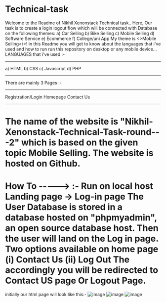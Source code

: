 # Technical-task
Welcome to the Readme of Nikhil Xenonstack Technical task.. Here, Our task is to create a login logout flow which will be connected with Database on the following themes: a) Car Selling b) Bike Selling c) Mobile Selling d) Software Service e) Ecommerce f) College/uni App
My theme is <>Mobile Selling</>!
in this Readme you will get to know about the languages that i've used and how to run run this repository on desktop or any mobile device...
LANGUAGES that i've used :-
________________________________________
a) HTML
b) CSS
c) Javascript
d) PHP
________________________________________
There are mainly 3 Pages :-
________________________________________
Registration/Login
Homepage
 Contact Us
________________________________________
The name of the website is "Nikhil-Xenonstack-Technical-Task-round---2" which is based on the given topic Mobile Selling. The website is hosted on Github.
=======================================================================================================================================================================
How To -----> :- Run on local host
Landing page -> Log-in page
The User Database is stored in a database hosted on "phpmyadmin", an open source database host.
Then the user will land on the Log in page.
Two options available on home page (i) Contact Us (ii) Log Out
The accordingly you will be redirected to Contact US page Or Logout Page.
=======================================================================================================================================================================
initially our html page will look like this:-
![image](https://user-images.githubusercontent.com/116154090/196713090-62f05a63-55bb-46f4-b2ba-a8b993e47804.png)
![image](https://user-images.githubusercontent.com/116154090/196713141-15b83af8-11d4-46de-9f10-ddac45e36408.png)
![image](https://user-images.githubusercontent.com/116154090/196714086-049139e1-e7e9-4e0d-95d1-faba87ab7584.png)

 

